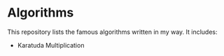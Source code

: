# Algorithms
This repository lists the famous algorithms written in my way. It includes:
- Karatuda Multiplication
